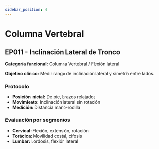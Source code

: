 ```yaml
---
sidebar_position: 4
---
```


# Columna Vertebral

## EP011 - Inclinación Lateral de Tronco

**Categoría funcional:** Columna Vertebral / Flexión lateral

**Objetivo clínico:** Medir rango de inclinación lateral y simetría entre lados.

### Protocolo
- **Posición inicial:** De pie, brazos relajados
- **Movimiento:** Inclinación lateral sin rotación
- **Medición:** Distancia mano-rodilla

### Evaluación por segmentos
- **Cervical:** Flexión, extensión, rotación
- **Torácica:** Movilidad costal, cifosis
- **Lumbar:** Lordosis, flexión lateral
